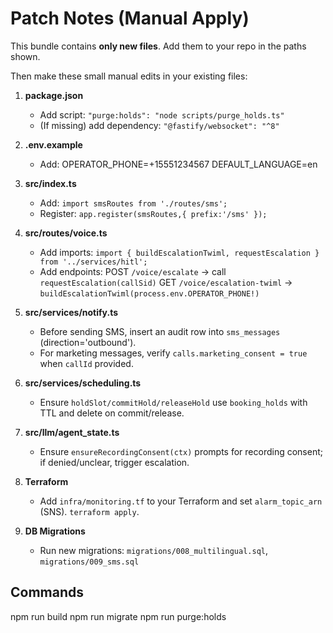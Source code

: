 # Patch Notes (Manual Apply)

This bundle contains **only new files**. Add them to your repo in the paths shown.

Then make these small manual edits in your existing files:

1) **package.json**
   - Add script: `"purge:holds": "node scripts/purge_holds.ts"`
   - (If missing) add dependency: `"@fastify/websocket": "^8"`

2) **.env.example**
   - Add:
     OPERATOR_PHONE=+15551234567
     DEFAULT_LANGUAGE=en

3) **src/index.ts**
   - Add: `import smsRoutes from './routes/sms';`
   - Register: `app.register(smsRoutes,{ prefix:'/sms' });`

4) **src/routes/voice.ts**
   - Add imports:
     `import { buildEscalationTwiml, requestEscalation } from '../services/hitl';`
   - Add endpoints:
     POST `/voice/escalate` -> call `requestEscalation(callSid)`
     GET  `/voice/escalation-twiml` -> `buildEscalationTwiml(process.env.OPERATOR_PHONE!)`

5) **src/services/notify.ts**
   - Before sending SMS, insert an audit row into `sms_messages` (direction='outbound').
   - For marketing messages, verify `calls.marketing_consent = true` when `callId` provided.

6) **src/services/scheduling.ts**
   - Ensure `holdSlot/commitHold/releaseHold` use `booking_holds` with TTL and delete on commit/release.

7) **src/llm/agent_state.ts**
   - Ensure `ensureRecordingConsent(ctx)` prompts for recording consent; if denied/unclear, trigger escalation.

8) **Terraform**
   - Add `infra/monitoring.tf` to your Terraform and set `alarm_topic_arn` (SNS). `terraform apply`.

9) **DB Migrations**
   - Run new migrations: `migrations/008_multilingual.sql`, `migrations/009_sms.sql`

## Commands
npm run build
npm run migrate
npm run purge:holds
